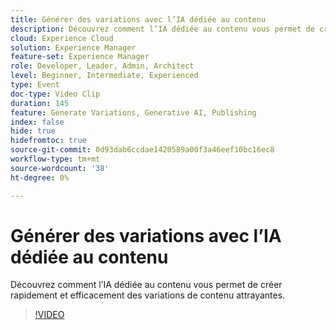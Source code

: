 ```yaml
---
title: Générer des variations avec l’IA dédiée au contenu
description: Découvrez comment l’IA dédiée au contenu vous permet de créer rapidement et efficacement des variations de contenu attrayantes.
cloud: Experience Cloud
solution: Experience Manager
feature-set: Experience Manager
role: Developer, Leader, Admin, Architect
level: Beginner, Intermediate, Experienced
type: Event
doc-type: Video Clip
duration: 145
feature: Generate Variations, Generative AI, Publishing
index: false
hide: true
hidefromtoc: true
source-git-commit: 0d93dab6ccdae1420589a00f3a46eef10bc16ec8
workflow-type: tm+mt
source-wordcount: '38'
ht-degree: 0%

---
```



# Générer des variations avec l’IA dédiée au contenu

Découvrez comment l’IA dédiée au contenu vous permet de créer rapidement et efficacement des variations de contenu attrayantes.

>[!VIDEO](https://video.tv.adobe.com/v/3459227/?learn=on&enablevpops)
